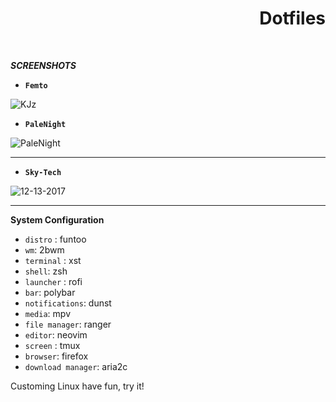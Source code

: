 <div align='right'>
    <h1>Dotfiles</h1><br>
</div>

***SCREENSHOTS***

+ **`Femto`**

![KJz](https://i.imgur.com/KpoqLJO.jpg "fentoo/2bwm")


* **`PaleNight`**

![PaleNight](https://i.imgur.com/13FVvQq.png "palenight/2bwm-f2f")

-----------

* **`Sky-Tech`**


![12-13-2017](https://raw.githubusercontent.com/xmiah0906/dots/master/scrot/2017-12-23-08-39-48.png "Polybar 12-23-2017")

----------------

**System Configuration**

+ `distro` :           funtoo
+ `wm`:                2bwm
+ `terminal` :         xst
+ `shell`:             zsh
+ `launcher` :         rofi
+ `bar`:               polybar
+ `notifications`:     dunst
+  `media`:            mpv
+ `file manager`:      ranger
+ `editor`:            neovim
+ `screen` :           tmux
+  `browser`:          firefox
+ `download manager`:  aria2c

Customing Linux have fun, try it!

